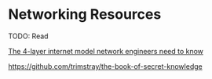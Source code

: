 # Networking Resources

TODO: Read

[The 4-layer internet model network engineers need to know](https://getpocket.com/redirect?url=https%3A%2F%2Fmedium.com%2Fcracking-the-data-science-interview%2Fthe-4-layer-internet-model-network-engineers-need-to-know-3683d159c94)

https://github.com/trimstray/the-book-of-secret-knowledge